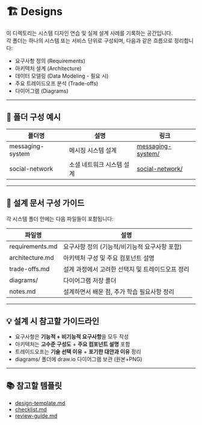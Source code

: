 # 🏗️ Designs

이 디렉토리는 시스템 디자인 연습 및 실제 설계 사례를 기록하는 공간입니다.  
각 폴더는 하나의 시스템 또는 서비스 단위로 구성되며, 다음과 같은 흐름으로 정리합니다:

- 요구사항 정의 (Requirements)
- 아키텍처 설계 (Architecture)
- 데이터 모델링 (Data Modeling - 필요 시)
- 주요 트레이드오프 분석 (Trade-offs)
- 다이어그램 (Diagrams)

---

## 📂 폴더 구성 예시

| 폴더명 | 설명 | 링크 |
|---|---|---|
| messaging-system | 메시징 시스템 설계 | [messaging-system/](./messaging-system/) |
| social-network | 소셜 네트워크 시스템 설계 | [social-network/](./social-network/) |

---

## 📌 설계 문서 구성 가이드

각 시스템 폴더 안에는 다음 파일들이 포함됩니다:

| 파일명 | 설명 |
|---|---|
| requirements.md | 요구사항 정의 (기능적/비기능적 요구사항 포함) |
| architecture.md | 아키텍처 구성 및 주요 컴포넌트 설명 |
| trade-offs.md | 설계 과정에서 고려한 선택지 및 트레이드오프 정리 |
| diagrams/ | 다이어그램 저장 폴더 |
| notes.md | 설계하면서 배운 점, 추가 학습 필요사항 정리 |

---

## 💡 설계 시 참고할 가이드라인
- 요구사항은 **기능적 + 비기능적 요구사항**을 모두 작성
- 아키텍처는 **고수준 구성도** + **주요 컴포넌트 설명** 포함
- 트레이드오프는 **기술 선택 이유** + **포기한 대안과 이유** 정리
- diagrams/ 폴더에 draw.io 다이어그램 보관 (원본+PNG)

---

## 📚 참고할 템플릿
- [design-template.md](../templates/design-template.md)
- [checklist.md](../templates/checklist.md)
- [review-guide.md](../templates/review-guide.md)


